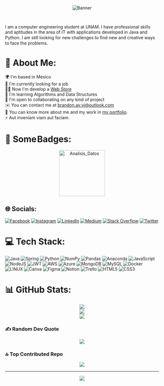 
<br>
<p align="center">
  <img src="https://github.com/LanIkari/BrandonAV-Portfolio/assets/42923366/5c348dc5-cdfd-40b1-a187-975dbff4fefc" alt="Banner" style=""/>
</p>
<br>

<!-- <h1 align="center" >Hi 👋 My name is Brandon Avendaño Villegas
<p align="center"> 🖥️ Computer Engineering 🖥️ </p></h1> -->

I am a computer engineering student at UNAM. I have professional skills and aptitudes in the area of IT with applications developed in Java and Python. I am still looking for new challenges to ﬁnd new and creative ways to face the problems.

# 💫 About Me:

🌍 I'm based in México<br>🔭 I'm currently looking for a job <br>👨‍💻 Now I'm develop a [Web Store](https://github.com/LanIkari/PoyoStore)<br>🌱 I'm learning Algorithms and Data Structures<br>🤝 I'm open to collaborating on any kind of project<br>✉️ You can contact me at brandon.av.vi@outlook.com<br> 💼 You can know more about me and my work in [my portfolio](https://lanikari.github.io/BrandonAV-Portfolio/).<br>⚡️ Aut inveniam viam aut faciam.

# 🥇 Some Badges:
<div align="center">
<a href="https://www.credly.com/badges/7477f64a-73c6-41af-b93d-06d52969d207/public_url" target="_blank"> <img aling="center" width="150" height="150" src="https://github.com/LanIkari/BrandonAV-Portfolio/assets/42923366/be27c2b6-6c24-4a6c-be09-953122dcff10" alt="Analisis_Datos"/> </a>
</div> 

## 🌐 Socials:

[![Facebook](https://img.shields.io/badge/Facebook-%231877F2.svg?logo=Facebook&logoColor=white)](https://facebook.com/BrandonAvendanoVillegas) [![Instagram](https://img.shields.io/badge/Instagram-%23E4405F.svg?logo=Instagram&logoColor=white)](https://instagram.com/lan_ikari) [![LinkedIn](https://img.shields.io/badge/LinkedIn-%230077B5.svg?logo=linkedin&logoColor=white)](https://linkedin.com/in/brandon-avendano-villegas) [![Medium](https://img.shields.io/badge/Medium-12100E?logo=medium&logoColor=white)](https://medium.com/@@brandonavendano087) [![Stack Overflow](https://img.shields.io/badge/-Stackoverflow-FE7A16?logo=stack-overflow&logoColor=white)](https://stackoverflow.com/users/21828986) [![Twitter](https://img.shields.io/badge/Twitter-%231DA1F2.svg?logo=Twitter&logoColor=white)](https://twitter.com/Brandon_Ikari)

# 💻 Tech Stack:

![Java](https://img.shields.io/badge/java-%23ED8B00.svg?style=for-the-badge&logo=java&logoColor=white) ![Spring](https://img.shields.io/badge/spring-%236DB33F.svg?style=for-the-badge&logo=spring&logoColor=white) ![Python](https://img.shields.io/badge/python-3670A0?style=for-the-badge&logo=python&logoColor=ffdd54) ![NumPy](https://img.shields.io/badge/numpy-%23013243.svg?style=for-the-badge&logo=numpy&logoColor=white) ![Pandas](https://img.shields.io/badge/pandas-%23150458.svg?style=for-the-badge&logo=pandas&logoColor=white) ![Anaconda](https://img.shields.io/badge/Anaconda-%2344A833.svg?style=for-the-badge&logo=anaconda&logoColor=white) ![JavaScript](https://img.shields.io/badge/javascript-%23323330.svg?style=for-the-badge&logo=javascript&logoColor=%23F7DF1E) ![NodeJS](https://img.shields.io/badge/node.js-6DA55F?style=for-the-badge&logo=node.js&logoColor=white) ![JWT](https://img.shields.io/badge/JWT-black?style=for-the-badge&logo=JSON%20web%20tokens) ![AWS](https://img.shields.io/badge/AWS-%23FF9900.svg?style=for-the-badge&logo=amazon-aws&logoColor=white) ![Azure](https://img.shields.io/badge/azure-%230072C6.svg?style=for-the-badge&logo=azure-devops&logoColor=white) ![MongoDB](https://img.shields.io/badge/MongoDB-%234ea94b.svg?style=for-the-badge&logo=mongodb&logoColor=white) ![MySQL](https://img.shields.io/badge/mysql-%2300f.svg?style=for-the-badge&logo=mysql&logoColor=white) ![Docker](https://img.shields.io/badge/docker-%230db7ed.svg?style=for-the-badge&logo=docker&logoColor=white) ![LINUX](https://img.shields.io/badge/Linux-FCC624?style=for-the-badge&logo=linux&logoColor=black) ![Canva](https://img.shields.io/badge/Canva-%2300C4CC.svg?style=for-the-badge&logo=Canva&logoColor=white) ![Figma](https://img.shields.io/badge/figma-%23F24E1E.svg?style=for-the-badge&logo=figma&logoColor=white) ![Notion](https://img.shields.io/badge/Notion-%23000000.svg?style=for-the-badge&logo=notion&logoColor=white) ![Trello](https://img.shields.io/badge/Trello-%23026AA7.svg?style=for-the-badge&logo=Trello&logoColor=white) ![HTML5](https://img.shields.io/badge/html5-%23E34F26.svg?style=for-the-badge&logo=html5&logoColor=white) ![CSS3](https://img.shields.io/badge/css3-%231572B6.svg?style=for-the-badge&logo=css3&logoColor=white)



# 📊 GitHub Stats:
<div align="center">

![](https://github-readme-stats.vercel.app/api?username=LanIkari&theme=monokai&hide_border=false&include_all_commits=false&count_private=false)<br/>
![](https://github-readme-streak-stats.herokuapp.com/?user=LanIkari&theme=monokai&hide_border=false)<br/>
![](https://github-readme-stats.vercel.app/api/top-langs/?username=LanIkari&theme=monokai&hide_border=false&include_all_commits=false&count_private=false&layout=compact)

</div>

### ✍️ Random Dev Quote

<div align="center">

![](https://quotes-github-readme.vercel.app/api?type=horizontal&theme=radical)

</div>

### 🔝 Top Contributed Repo

<div align="center">

![](https://github-contributor-stats.vercel.app/api?username=LanIkari&limit=5&theme=monokai&combine_all_yearly_contributions=true)

</div>

---
<div align="center">

[![](https://visitcount.itsvg.in/api?id=LanIkari&icon=0&color=5)](https://visitcount.itsvg.in)
</div>
<!-- Proudly created with GPRM ( https://gprm.itsvg.in ) -->
